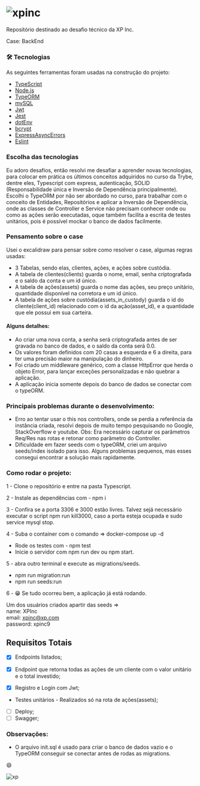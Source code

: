 # ![xpinc](https://user-images.githubusercontent.com/83525738/179291111-63806334-fa2a-45cb-9aec-cba55840fe1e.png)

Repositório destinado ao desafio técnico da XP Inc.

Case: BackEnd <br>

### 🛠 Tecnologias

As seguintes ferramentas foram usadas na construção do projeto:

- [TypeScript](https://www.typescriptlang.org/)
- [Node.js](https://nodejs.org/en/)
- [TypeORM](https://typeorm.io/)
- [mySQL](https://www.mysql.com/)
- [Jwt](https://jwt.io/)
- [Jest](https://jestjs.io/)
- [dotEnv](https://www.npmjs.com/package/dotenv)
- [bcrypt](https://www.npmjs.com/package/bcrypt)
- [ExpressAsyncErrors](https://www.npmjs.com/package/express-async-errors)
- [Eslint](https://eslint.org/)

### Escolha das tecnologias

Eu adoro desafios, então resolvi me desafiar a aprender novas tecnologias, para colocar em prática os últimos conceitos adquiridos no curso da Trybe,
dentre eles, Typescript com express, autenticação, SOLID (Responsabilidade única e Inversão de Dependência principalmente).
Escolhi o TypeORM por não ser abordado no curso, para trabalhar com o conceito de Entidades, Repositórios e aplicar a Inversão de Dependência,
onde as classes de Controller e Service não precisam conhecer onde ou como as ações serão executadas, oque também facilita a escrita de testes unitários,
pois é possível mockar o banco de dados facilmente.

### Pensamento sobre o case

Usei o excalidraw para pensar sobre como resolver o case, algumas regras usadas:

- 3 Tabelas, sendo elas, clientes, ações, e ações sobre custódia.
- A tabela de clientes(clients) guarda o nome, email, senha criptografada e o saldo da conta e um id único.
- A tabela de ações(assets) guarda o nome das ações, seu preço unitário, quantidade disponível na corretora e um id único.
- A tabela de ações sobre custódia(assets_in_custody) guarda o id do cliente(client_id) relacionado com o id da ação(asset_id), e a quantidade que ele possui em sua carteira.

#### Alguns detalhes:

- Ao criar uma nova conta, a senha será criptografada antes de ser gravada no banco de dados, e o saldo da conta será 0.0.
- Os valores foram definidos com 20 casas a esquerda e 6 a direita, para ter uma precisão maior na manipulação do dinheiro.
- Foi criado um middleware genérico, com a classe HttpError que herda o objeto Error, para lançar exceções personalizadas e não quebrar a aplicação.
- A aplicação inicia somente depois do banco de dados se conectar com o typeORM.

### Principais problemas durante o desenvolvimento:

- Erro ao tentar usar o this nos controllers, onde se perdia a referência da instância criada, resolvi depois de muito tempo pesquisando
no Google, StackOverflow e youtube. Obs: Era necessário capturar os parâmetros Req/Res nas rotas e retonar como parâmetro do Controller.
- Dificuldade em fazer seeds com o typeORM, criei um arquivo seeds/index isolado para isso.
Alguns problemas pequenos, mas esses consegui encontrar a solução mais rapidamente.

### Como rodar o projeto:

1 - Clone o repositório e entre na pasta Typescript.

2 - Instale as dependências com - npm i

3 - Confira se a porta 3306 e 3000 estão livres.
Talvez sejá necessário executar o script npm run kill3000, caso a porta esteja ocupada e sudo service mysql stop.

4 - Suba o container com o comando => docker-compose up -d
- Rode os testes com - npm test
- Inicie o servidor com npm run dev ou npm start.


5 - abra outro terminal e execute as migrations/seeds.

- npm run migration:run <br>
- npm run seeds:run

6 - :grin: Se tudo ocorreu bem, a aplicação já está rodando.

Um dos usuários criados apartir das seeds => <br>
name: XPInc <br>
email: xpinc@xp.com <br>
password: xpinc9

## Requisitos Totais
- [X] Endpoints listados;
- [X] Endpoint que retorna todas as ações de um cliente com o valor unitário e o total investido;

- [X] Registro e Login com Jwt;
-   Testes unitários - Realizados só na rota de ações(assets);
- [ ] Deploy;
- [ ] Swagger;

### Observações:

- O arquivo init.sql é usado para criar o banco de dados vazio e o TypeORM conseguir se conectar antes de rodas as migrations.

:smile: 

![xp](https://user-images.githubusercontent.com/83525738/180625523-f39a7df9-c755-40f8-a072-7a92ec786390.png)

